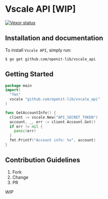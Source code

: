 # Vscale API [WIP]

[![Vexor status](https://ci.vexor.io/projects/0fccbce3-edc7-49f4-9677-6996e94e3fa5/status.svg)](https://ci.vexor.io/ui/projects/0fccbce3-edc7-49f4-9677-6996e94e3fa5/builds)

## Installation and documentation

To install `Vscale API`, simply run:

```
$ go get github.com/openit-lib/vscale_api
```

## Getting Started

``` go
package main
import(
  "fmt"
  vscale "github.com/openit-lib/vscale_api"
)

func GetAccountInfo() {
  client := vscale.New("API_SECRET_TOKEN")
  account, _, err := client.Account.Get()
  if err != nil {
    panic(err)
  }
  fmt.Printf("Account info: %v", account)
}
```

## Contribution Guidelines

01. Fork
02. Change
03. PR

*WIP*
